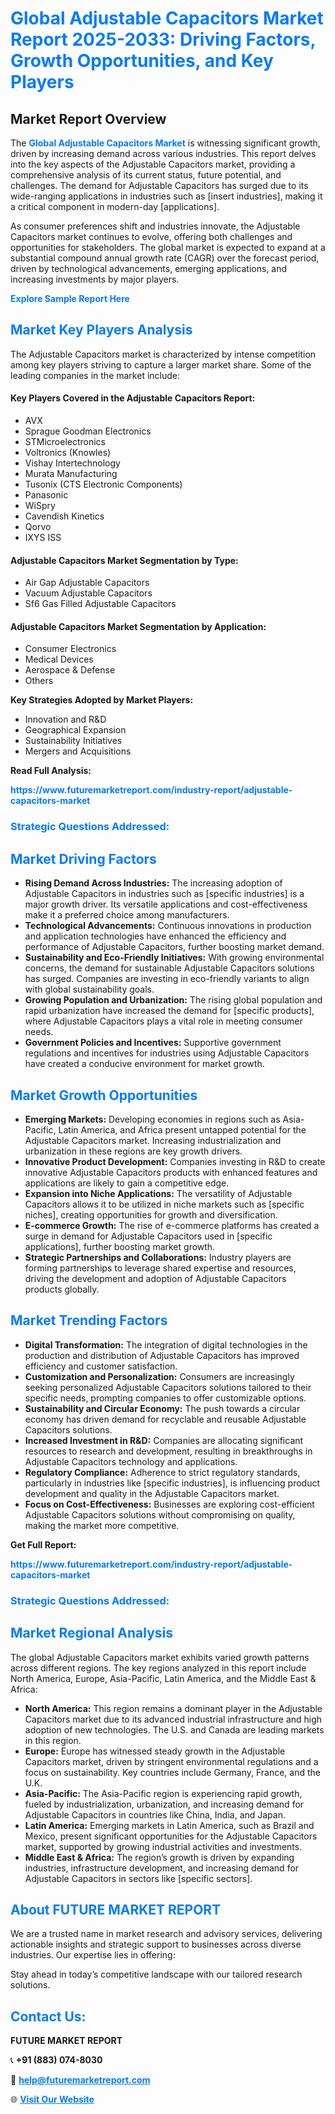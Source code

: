 <h1 style="color: #007BFF;">Global Adjustable Capacitors Market Report 2025-2033: Driving Factors, Growth Opportunities, and Key Players</h1>

<section id="overview">
<h2>Market Report Overview</h2>
<p>The <a href="https://www.futuremarketreport.com/industry-report/adjustable-capacitors-market" style="color: #007BFF; text-decoration: none;"><strong>Global Adjustable Capacitors Market</strong></a> is witnessing significant growth, driven by increasing demand across various industries. This report delves into the key aspects of the Adjustable Capacitors market, providing a comprehensive analysis of its current status, future potential, and challenges. The demand for Adjustable Capacitors has surged due to its wide-ranging applications in industries such as [insert industries], making it a critical component in modern-day [applications].</p>
<p>As consumer preferences shift and industries innovate, the Adjustable Capacitors market continues to evolve, offering both challenges and opportunities for stakeholders. The global market is expected to expand at a substantial compound annual growth rate (CAGR) over the forecast period, driven by technological advancements, emerging applications, and increasing investments by major players.</p>
</section>

<section id="overview">
<p><a href="https://www.futuremarketreport.com/request-sample/reportId=75956" style="color: #007BFF; text-decoration: none;"><strong>Explore Sample Report Here</strong></a></p>
</section>

<section id="key-players">
<h2 style="color: #007BFF;">Market Key Players Analysis</h2>
<p>The Adjustable Capacitors market is characterized by intense competition among key players striving to capture a larger market share. Some of the leading companies in the market include:</p>
<h4>Key Players Covered in the Adjustable Capacitors Report:</h4>
<ul><li>AVX</li><li>Sprague Goodman Electronics</li><li>STMicroelectronics</li><li>Voltronics (Knowles)</li><li>Vishay Intertechnology</li><li>Murata Manufacturing</li><li>Tusonix (CTS Electronic Components)</li><li>Panasonic</li><li>WiSpry</li><li>Cavendish Kinetics</li><li>Qorvo</li><li>IXYS ISS</li></ul>
<h4>Adjustable Capacitors Market Segmentation by Type:</h4>
<ul><li>Air Gap Adjustable Capacitors</li><li>Vacuum Adjustable Capacitors</li><li>Sf6 Gas Filled Adjustable Capacitors</li></ul>

<h4>Adjustable Capacitors Market Segmentation by Application:</h4>
<ul><li>Consumer Electronics</li><li>Medical Devices</li><li>Aerospace &amp; Defense</li><li>Others</li></ul>
<p><strong>Key Strategies Adopted by Market Players:</strong></p>
<ul>
<li>Innovation and R&D</li>
<li>Geographical Expansion</li>
<li>Sustainability Initiatives</li>
<li>Mergers and Acquisitions</li>
</ul>
</section>

<section>
<p><strong>Read Full Analysis: </strong></p><a href="https://www.futuremarketreport.com/industry-report/adjustable-capacitors-market" style="color: #007BFF; text-decoration: none;"><strong>https://www.futuremarketreport.com/industry-report/adjustable-capacitors-market</strong></a>
<h3 style="color: #007BFF;">Strategic Questions Addressed:</h3>
</section>

<section id="driving-factors">
<h2 style="color: #007BFF;">Market Driving Factors</h2>
<ul>
<li><strong>Rising Demand Across Industries:</strong> The increasing adoption of Adjustable Capacitors in industries such as [specific industries] is a major growth driver. Its versatile applications and cost-effectiveness make it a preferred choice among manufacturers.</li>
<li><strong>Technological Advancements:</strong> Continuous innovations in production and application technologies have enhanced the efficiency and performance of Adjustable Capacitors, further boosting market demand.</li>
<li><strong>Sustainability and Eco-Friendly Initiatives:</strong> With growing environmental concerns, the demand for sustainable Adjustable Capacitors solutions has surged. Companies are investing in eco-friendly variants to align with global sustainability goals.</li>
<li><strong>Growing Population and Urbanization:</strong> The rising global population and rapid urbanization have increased the demand for [specific products], where Adjustable Capacitors plays a vital role in meeting consumer needs.</li>
<li><strong>Government Policies and Incentives:</strong> Supportive government regulations and incentives for industries using Adjustable Capacitors have created a conducive environment for market growth.</li>
</ul>
</section>

<section id="growth-opportunities">
<h2 style="color: #007BFF;">Market Growth Opportunities</h2>
<ul>
<li><strong>Emerging Markets:</strong> Developing economies in regions such as Asia-Pacific, Latin America, and Africa present untapped potential for the Adjustable Capacitors market. Increasing industrialization and urbanization in these regions are key growth drivers.</li>
<li><strong>Innovative Product Development:</strong> Companies investing in R&D to create innovative Adjustable Capacitors products with enhanced features and applications are likely to gain a competitive edge.</li>
<li><strong>Expansion into Niche Applications:</strong> The versatility of Adjustable Capacitors allows it to be utilized in niche markets such as [specific niches], creating opportunities for growth and diversification.</li>
<li><strong>E-commerce Growth:</strong> The rise of e-commerce platforms has created a surge in demand for Adjustable Capacitors used in [specific applications], further boosting market growth.</li>
<li><strong>Strategic Partnerships and Collaborations:</strong> Industry players are forming partnerships to leverage shared expertise and resources, driving the development and adoption of Adjustable Capacitors products globally.</li>
</ul>
</section>

<section id="trending-factors">
<h2 style="color: #007BFF;">Market Trending Factors</h2>
<ul>
<li><strong>Digital Transformation:</strong> The integration of digital technologies in the production and distribution of Adjustable Capacitors has improved efficiency and customer satisfaction.</li>
<li><strong>Customization and Personalization:</strong> Consumers are increasingly seeking personalized Adjustable Capacitors solutions tailored to their specific needs, prompting companies to offer customizable options.</li>
<li><strong>Sustainability and Circular Economy:</strong> The push towards a circular economy has driven demand for recyclable and reusable Adjustable Capacitors solutions.</li>
<li><strong>Increased Investment in R&D:</strong> Companies are allocating significant resources to research and development, resulting in breakthroughs in Adjustable Capacitors technology and applications.</li>
<li><strong>Regulatory Compliance:</strong> Adherence to strict regulatory standards, particularly in industries like [specific industries], is influencing product development and quality in the Adjustable Capacitors market.</li>
<li><strong>Focus on Cost-Effectiveness:</strong> Businesses are exploring cost-efficient Adjustable Capacitors solutions without compromising on quality, making the market more competitive.</li>
</ul>
</section>

<section>
<p><strong>Get Full Report: </strong></p><a href="https://www.futuremarketreport.com/industry-report/adjustable-capacitors-market" style="color: #007BFF; text-decoration: none;"><strong>https://www.futuremarketreport.com/industry-report/adjustable-capacitors-market</strong></a>
<h3 style="color: #007BFF;">Strategic Questions Addressed:</h3>
</section>


<section id="regional-analysis">
<h2 style="color: #007BFF;">Market Regional Analysis</h2>
<p>The global Adjustable Capacitors market exhibits varied growth patterns across different regions. The key regions analyzed in this report include North America, Europe, Asia-Pacific, Latin America, and the Middle East & Africa:</p>
<ul>
<li><strong>North America:</strong> This region remains a dominant player in the Adjustable Capacitors market due to its advanced industrial infrastructure and high adoption of new technologies. The U.S. and Canada are leading markets in this region.</li>
<li><strong>Europe:</strong> Europe has witnessed steady growth in the Adjustable Capacitors market, driven by stringent environmental regulations and a focus on sustainability. Key countries include Germany, France, and the U.K.</li>
<li><strong>Asia-Pacific:</strong> The Asia-Pacific region is experiencing rapid growth, fueled by industrialization, urbanization, and increasing demand for Adjustable Capacitors in countries like China, India, and Japan.</li>
<li><strong>Latin America:</strong> Emerging markets in Latin America, such as Brazil and Mexico, present significant opportunities for the Adjustable Capacitors market, supported by growing industrial activities and investments.</li>
<li><strong>Middle East & Africa:</strong> The region’s growth is driven by expanding industries, infrastructure development, and increasing demand for Adjustable Capacitors in sectors like [specific sectors].</li>
</ul>
</section>

<footer>
<h2 style="color: #007BFF;">About FUTURE MARKET REPORT</h2>
<p>We are a trusted name in market research and advisory services, delivering actionable insights and strategic support to businesses across diverse industries. Our expertise lies in offering:</p>

<p>Stay ahead in today’s competitive landscape with our tailored research solutions.</p>

<h2 style="color: #007BFF;">Contact Us:</h2>
<p><strong>FUTURE MARKET REPORT</strong></p>
<p>📞 <strong>+91 (883) 074-8030</strong></p>
<p>📧 <strong><a href="mailto:help@futuremarketreport.com" style="color: #007BFF;">help@futuremarketreport.com</a></strong></p>
<p>🌐 <strong><a href="https://www.futuremarketreport.com/" style="color: #007BFF;">Visit Our Website</a></strong></p>
</footer>